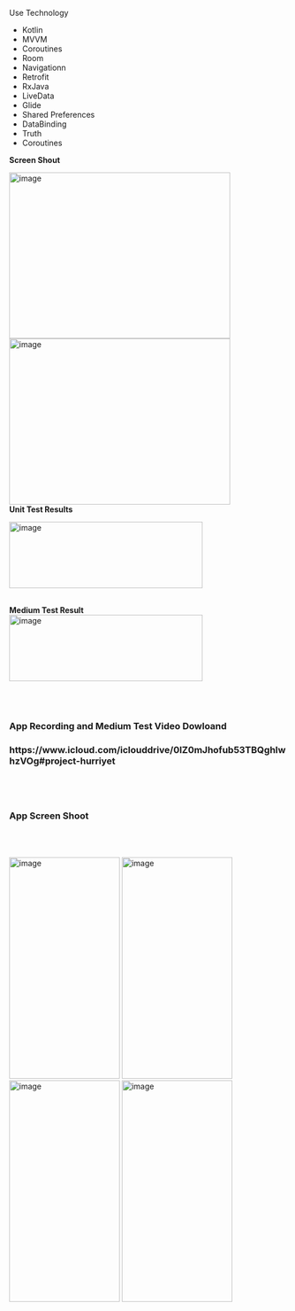 

Use Technology

 <ul>
      <li>Kotlin</li>
      <li>MVVM</li>
      <li>Coroutines</li>
      <li>Room</li>
      <li>Navigationn</li>
      <li>Retrofit</li>
      <li>RxJava</li>
      <li>LiveData</li>
      <li>Glide</li>
      <li>Shared Preferences</li>
      <li>DataBinding</li>
      <li>Truth</li>
      <li>Coroutines</li>
   </ul>
   
   <b>Screen Shout</b>
   
   <a href="https://ibb.co/p27j9cg"><img src="https://i.ibb.co/jhNk1md/image.png" alt="image" border="0" width="400" height="300"></a>
   <a href="https://ibb.co/dgkqMFm"><img src="https://i.ibb.co/TLPS26W/image.png" alt="image" border="0" width="400" height="300"></a>
   <br>
   <b> Unit Test Results </b>
      <br>

   <a href="https://ibb.co/hdgt18V"><img src="https://i.ibb.co/kDGW6cX/image.png" alt="image" border="0" width="350" height="120"></a>
   
   <br>
   <b> Medium Test Result </b>
   <br>
   <a href="https://ibb.co/JrWyXZz"><img src="https://i.ibb.co/BTHr8kg/image.png" alt="image" border="0" width="350" height="120"></a>
   
   <br> <br>
   
   <h3> App Recording and Medium Test Video Dowloand <h3>
   https://www.icloud.com/iclouddrive/0IZ0mJhofub53TBQghIwhzVOg#project-hurriyet
 
   <br> <br>
 
   
   <h3> App Screen Shoot </h3>
   
   <br> <br>
   
   <a href="https://ibb.co/jwVGxZW"><img src="https://i.ibb.co/pKWZsrR/image.png" alt="image" border="0" width="200" height="400"></a>
   <a href="https://ibb.co/yFd4tzT"><img src="https://i.ibb.co/Jjm3VYL/image.png" alt="image" border="0" width="200" height="400"></a>
   <a href="https://ibb.co/xqc4dK8"><img src="https://i.ibb.co/8gRhtn4/image.png" alt="image" border="0" width="200" height="400"></a>
   <a href="https://ibb.co/Np8g3PG"><img src="https://i.ibb.co/Qn27cRx/image.png" alt="image" border="0" width="200" height="400"></a>
   
